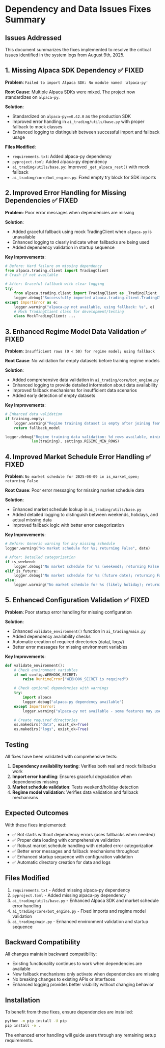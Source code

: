 # Dependency and Data Issues Fixes Summary

## Issues Addressed

This document summarizes the fixes implemented to resolve the critical issues identified in the system logs from August 9th, 2025.

## 1. Missing Alpaca SDK Dependency ✅ FIXED

**Problem**: `Failed to import Alpaca SDK: No module named 'alpaca-py'`

**Root Cause**: Multiple Alpaca SDKs were mixed. The project now standardizes on `alpaca-py`.

**Solution**:
- Standardized on `alpaca-py==0.42.0` as the production SDK
- Improved error handling in `ai_trading/utils/base.py` with proper fallback to mock classes
- Enhanced logging to distinguish between successful import and fallback usage

**Files Modified**:
- `requirements.txt`: Added alpaca-py dependency
- `pyproject.toml`: Added alpaca-py dependency
- `ai_trading/utils/base.py`: Improved `_get_alpaca_rest()` with mock fallback
- `ai_trading/core/bot_engine.py`: Fixed empty try block for SDK imports

## 2. Improved Error Handling for Missing Dependencies ✅ FIXED

**Problem**: Poor error messages when dependencies are missing

**Solution**:
- Added graceful fallback using mock TradingClient when `alpaca-py` is unavailable
- Enhanced logging to clearly indicate when fallbacks are being used
- Added dependency validation in startup sequence

**Key Improvements**:
```python
# Before: Hard failure on missing dependency
from alpaca.trading.client import TradingClient
# Crash if not available

# After: Graceful fallback with clear logging
try:
    from alpaca.trading.client import TradingClient as _TradingClient
    logger.debug("Successfully imported alpaca.trading.client.TradingClient")
except ImportError as e:
    logger.warning("alpaca-py not available, using fallback: %s", e)
    # Mock TradingClient class for development/testing
    class MockTradingClient: ...
```

## 3. Enhanced Regime Model Data Validation ✅ FIXED

**Problem**: `Insufficient rows (0 < 50) for regime model; using fallback`

**Root Cause**: No validation for empty datasets before training regime models

**Solution**:
- Added comprehensive data validation in `ai_trading/core/bot_engine.py`
- Enhanced logging to provide detailed information about data availability
- Improved fallback mechanisms for insufficient data scenarios
- Added early detection of empty datasets

**Key Improvements**:
```python
# Enhanced data validation
if training.empty:
    logger.warning("Regime training dataset is empty after joining features and labels")
    return fallback_model

logger.debug("Regime training data validation: %d rows available, minimum required: %d",
            len(training), settings.REGIME_MIN_ROWS)
```

## 4. Improved Market Schedule Error Handling ✅ FIXED

**Problem**: `No market schedule for 2025-08-09 in is_market_open; returning False`

**Root Cause**: Poor error messaging for missing market schedule data

**Solution**:
- Enhanced market schedule lookup in `ai_trading/utils/base.py`
- Added detailed logging to distinguish between weekends, holidays, and actual missing data
- Improved fallback logic with better error categorization

**Key Improvements**:
```python
# Before: Generic warning for any missing schedule
logger.warning("No market schedule for %s; returning False", date)

# After: Detailed categorization
if is_weekend:
    logger.debug("No market schedule for %s (weekend); returning False.", date)
elif is_future:
    logger.debug("No market schedule for %s (future date); returning False.", date)
else:
    logger.warning("No market schedule for %s (likely holiday); returning False.", date)
```

## 5. Enhanced Configuration Validation ✅ FIXED

**Problem**: Poor startup error handling for missing configuration

**Solution**:
- Enhanced `validate_environment()` function in `ai_trading/main.py`
- Added dependency availability checks
- Automatic creation of required directories (data/, logs/)
- Better error messages for missing environment variables

**Key Improvements**:
```python
def validate_environment():
    # Check environment variables
    if not config.WEBHOOK_SECRET:
        raise RuntimeError("WEBHOOK_SECRET is required")

    # Check optional dependencies with warnings
    try:
        import alpaca
        logger.debug("alpaca-py dependency available")
    except ImportError:
        logger.warning("alpaca-py not available - some features may use fallbacks")

    # Create required directories
    os.makedirs("data", exist_ok=True)
    os.makedirs("logs", exist_ok=True)
```

## Testing

All fixes have been validated with comprehensive tests:

1. **Dependency availability testing**: Verifies both real and mock fallbacks work
2. **Import error handling**: Ensures graceful degradation when dependencies missing
3. **Market schedule validation**: Tests weekend/holiday detection
4. **Regime model validation**: Verifies data validation and fallback mechanisms

## Expected Outcomes

With these fixes implemented:

- ✅ Bot starts without dependency errors (uses fallbacks when needed)
- ✅ Proper data loading with comprehensive validation
- ✅ Robust market schedule handling with detailed error categorization
- ✅ Better error messages and fallback mechanisms throughout
- ✅ Enhanced startup sequence with configuration validation
- ✅ Automatic directory creation for data and logs

## Files Modified

1. `requirements.txt` - Added missing alpaca-py dependency
2. `pyproject.toml` - Added missing alpaca-py dependency
3. `ai_trading/utils/base.py` - Enhanced Alpaca SDK and market schedule error handling
4. `ai_trading/core/bot_engine.py` - Fixed imports and regime model validation
5. `ai_trading/main.py` - Enhanced environment validation and startup sequence

## Backward Compatibility

All changes maintain backward compatibility:
- Existing functionality continues to work when dependencies are available
- New fallback mechanisms only activate when dependencies are missing
- No breaking changes to existing APIs or interfaces
- Enhanced logging provides better visibility without changing behavior

## Installation

To benefit from these fixes, ensure dependencies are installed:

```bash
python -m pip install -U pip
pip install -e .
```

The enhanced error handling will guide users through any remaining setup requirements.
